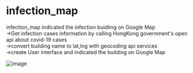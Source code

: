# infection_map

infection_map indicated the infection buidling on Google Map    <br>
->Get infection cases information by calling HongKong government's open api about covid-19 cases  <br>
->convert building name to lat,lng with geocoding api services <br>
->create User interface and indicated the building on Google Map

![image](https://user-images.githubusercontent.com/76833698/150369219-9b88278e-69d3-496b-85de-56d4e765bcd1.png)
